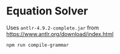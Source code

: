 # Equation Solver

Uses `antlr-4.9.2-complete.jar` from https://www.antlr.org/download/index.html

```bash
npm run compile-grammar
```

